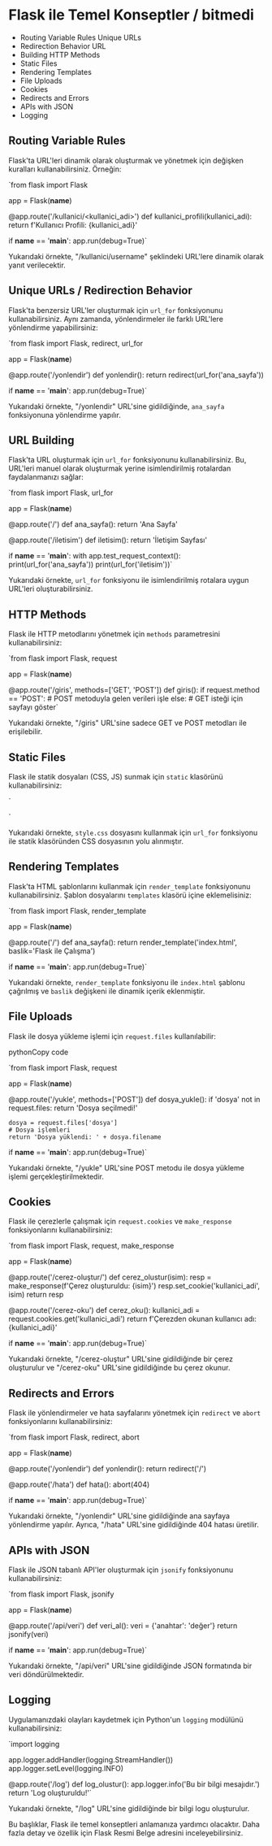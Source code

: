 # Flask ile Temel Konseptler / bitmedi

 - Routing Variable Rules Unique URLs 
 - Redirection Behavior URL
 - Building HTTP Methods 
 - Static Files 
 - Rendering Templates 
 - File Uploads
 - Cookies 
 - Redirects and Errors 
 - APIs with JSON 
 - Logging


## Routing Variable Rules

Flask'ta URL'leri dinamik olarak oluşturmak ve yönetmek için değişken kuralları kullanabilirsiniz. Örneğin:



`from flask import Flask

app = Flask(__name__)

@app.route('/kullanici/<kullanici_adi>')
def kullanici_profili(kullanici_adi):
    return f'Kullanıcı Profili: {kullanici_adi}'

if __name__ == '__main__':
    app.run(debug=True)` 

Yukarıdaki örnekte, "/kullanici/username" şeklindeki URL'lere dinamik olarak yanıt verilecektir.

## Unique URLs / Redirection Behavior

Flask'ta benzersiz URL'ler oluşturmak için `url_for` fonksiyonunu kullanabilirsiniz. Aynı zamanda, yönlendirmeler ile farklı URL'lere yönlendirme yapabilirsiniz:



`from flask import Flask, redirect, url_for

app = Flask(__name__)

@app.route('/yonlendir')
def yonlendir():
    return redirect(url_for('ana_sayfa'))

if __name__ == '__main__':
    app.run(debug=True)` 

Yukarıdaki örnekte, "/yonlendir" URL'sine gidildiğinde, `ana_sayfa` fonksiyonuna yönlendirme yapılır.

## URL Building

Flask'ta URL oluşturmak için `url_for` fonksiyonunu kullanabilirsiniz. Bu, URL'leri manuel olarak oluşturmak yerine isimlendirilmiş rotalardan faydalanmanızı sağlar:


`from flask import Flask, url_for

app = Flask(__name__)

@app.route('/')
def ana_sayfa():
    return 'Ana Sayfa'

@app.route('/iletisim')
def iletisim():
    return 'İletişim Sayfası'

if __name__ == '__main__':
    with app.test_request_context():
        print(url_for('ana_sayfa'))
        print(url_for('iletisim'))` 

Yukarıdaki örnekte, `url_for` fonksiyonu ile isimlendirilmiş rotalara uygun URL'leri oluşturabilirsiniz.

## HTTP Methods

Flask ile HTTP metodlarını yönetmek için `methods` parametresini kullanabilirsiniz:



`from flask import Flask, request

app = Flask(__name__)

@app.route('/giris', methods=['GET', 'POST'])
def giris():
    if request.method == 'POST':
        # POST metoduyla gelen verileri işle
    else:
        # GET isteği için sayfayı göster` 

Yukarıdaki örnekte, "/giris" URL'sine sadece GET ve POST metodları ile erişilebilir.

## Static Files

Flask ile statik dosyaları (CSS, JS) sunmak için `static` klasörünü kullanabilirsiniz:


`<!-- templates/index.html -->
<link rel="stylesheet" href="{{ url_for('static', filename='style.css') }}">` 

Yukarıdaki örnekte, `style.css` dosyasını kullanmak için `url_for` fonksiyonu ile statik klasöründen CSS dosyasının yolu alınmıştır.

## Rendering Templates

Flask'ta HTML şablonlarını kullanmak için `render_template` fonksiyonunu kullanabilirsiniz. Şablon dosyalarını `templates` klasörü içine eklemelisiniz:


`from flask import Flask, render_template

app = Flask(__name__)

@app.route('/')
def ana_sayfa():
    return render_template('index.html', baslik='Flask ile Çalışma')

if __name__ == '__main__':
    app.run(debug=True)` 

Yukarıdaki örnekte, `render_template` fonksiyonu ile `index.html` şablonu çağrılmış ve `baslik` değişkeni ile dinamik içerik eklenmiştir.

## File Uploads

Flask ile dosya yükleme işlemi için `request.files` kullanılabilir:

pythonCopy code

`from flask import Flask, request

app = Flask(__name__)

@app.route('/yukle', methods=['POST'])
def dosya_yukle():
    if 'dosya' not in request.files:
        return 'Dosya seçilmedi!'
    
    dosya = request.files['dosya']
    # Dosya işlemleri
    return 'Dosya yüklendi: ' + dosya.filename

if __name__ == '__main__':
    app.run(debug=True)` 

Yukarıdaki örnekte, "/yukle" URL'sine POST metodu ile dosya yükleme işlemi gerçekleştirilmektedir.

## Cookies

Flask ile çerezlerle çalışmak için `request.cookies` ve `make_response` fonksiyonlarını kullanabilirsiniz:


`from flask import Flask, request, make_response

app = Flask(__name__)

@app.route('/cerez-oluştur/<isim>')
def cerez_olustur(isim):
    resp = make_response(f'Çerez oluşturuldu: {isim}')
    resp.set_cookie('kullanici_adi', isim)
    return resp

@app.route('/cerez-oku')
def cerez_oku():
    kullanici_adi = request.cookies.get('kullanici_adi')
    return f'Çerezden okunan kullanıcı adı: {kullanici_adi}'

if __name__ == '__main__':
    app.run(debug=True)` 

Yukarıdaki örnekte, "/cerez-oluştur" URL'sine gidildiğinde bir çerez oluşturulur ve "/cerez-oku" URL'sine gidildiğinde bu çerez okunur.

## Redirects and Errors

Flask ile yönlendirmeler ve hata sayfalarını yönetmek için `redirect` ve `abort` fonksiyonlarını kullanabilirsiniz:


`from flask import Flask, redirect, abort

app = Flask(__name__)

@app.route('/yonlendir')
def yonlendir():
    return redirect('/')

@app.route('/hata')
def hata():
    abort(404)

if __name__ == '__main__':
    app.run(debug=True)` 

Yukarıdaki örnekte, "/yonlendir" URL'sine gidildiğinde ana sayfaya yönlendirme yapılır. Ayrıca, "/hata" URL'sine gidildiğinde 404 hatası üretilir.

## APIs with JSON

Flask ile JSON tabanlı API'ler oluşturmak için `jsonify` fonksiyonunu kullanabilirsiniz:


`from flask import Flask, jsonify

app = Flask(__name__)

@app.route('/api/veri')
def veri_al():
    veri = {'anahtar': 'değer'}
    return jsonify(veri)

if __name__ == '__main__':
    app.run(debug=True)` 

Yukarıdaki örnekte, "/api/veri" URL'sine gidildiğinde JSON formatında bir veri döndürülmektedir.

## Logging

Uygulamanızdaki olayları kaydetmek için Python'un `logging` modülünü kullanabilirsiniz:


`import logging

app.logger.addHandler(logging.StreamHandler())
app.logger.setLevel(logging.INFO)

@app.route('/log')
def log_olustur():
    app.logger.info('Bu bir bilgi mesajıdır.')
    return 'Log oluşturuldu!'` 

Yukarıdaki örnekte, "/log" URL'sine gidildiğinde bir bilgi logu oluşturulur.

Bu başlıklar, Flask ile temel konseptleri anlamanıza yardımcı olacaktır. Daha fazla detay ve özellik için Flask Resmi Belge adresini inceleyebilirsiniz.
